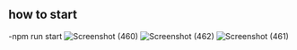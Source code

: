 ## how to start
-npm run start
![Screenshot (460)](https://github.com/user-attachments/assets/70c56381-660c-40d9-b01d-3008ed0a1d82)
![Screenshot (462)](https://github.com/user-attachments/assets/9f0b0389-eca7-410c-8a8d-d9acbdc31ec2)
![Screenshot (461)](https://github.com/user-attachments/assets/64315224-5c94-472d-8c09-78e8bae45fee)
